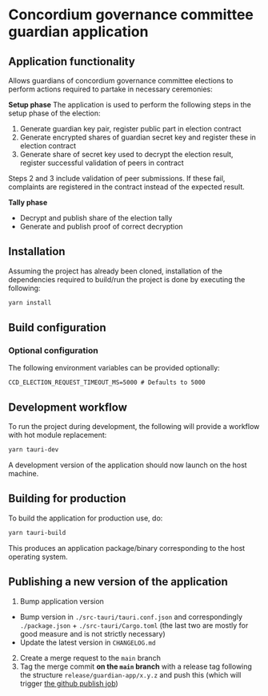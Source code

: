 # Concordium governance committee guardian application

## Application functionality

Allows guardians of concordium governance committee elections to perform actions required to partake in necessary
ceremonies:

**Setup phase**
The application is used to perform the following steps in the setup phase of the election:

1. Generate guardian key pair, register public part in election contract
2. Generate encrypted shares of guardian secret key and register these in election contract
3. Generate share of secret key used to decrypt the election result, register successful validation of peers in contract

Steps 2 and 3 include validation of peer submissions. If these fail, complaints are registered in the contract instead
of the expected result.

**Tally phase**
- Decrypt and publish share of the election tally
- Generate and publish proof of correct decryption

## Installation

Assuming the project has already been cloned, installation of the dependencies required to build/run the project is done
by executing the following:

```bash
yarn install
```

## Build configuration

### Optional configuration

The following environment variables can be provided optionally:

```env
CCD_ELECTION_REQUEST_TIMEOUT_MS=5000 # Defaults to 5000
```

## Development workflow

To run the project during development, the following will provide a workflow with hot module replacement:

```bash
yarn tauri-dev
```

A development version of the application should now launch on the host machine.

## Building for production

To build the application for production use, do:

```bash
yarn tauri-build
```

This produces an application package/binary corresponding to the host operating system.

## Publishing a new version of the application

1. Bump application version
  - Bump version in `./src-tauri/tauri.conf.json` and correspondingly `./package.json` + `./src-tauri/Cargo.toml` (the last two are mostly for good
measure and is not strictly necessary)
  - Update the latest version in `CHANGELOG.md`
2. Create a merge request to the `main` branch
3. Tag the merge commit **on the `main` branch** with a release tag following the structure `release/guardian-app/x.y.z`
   and push this (which will trigger [the github publish job](../../.github/workflows/release-guardian-app.yaml))
